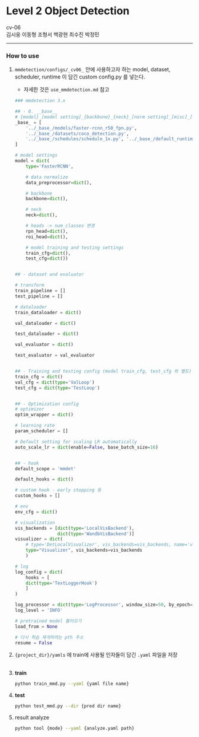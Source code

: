 # Level 2 Object Detection
cv-06 <br>
김시웅 이동형 조형서 백광현 최수진 박정민
- - -
### How to use
1. `mmdetection/configs/_cv06_` 안에 사용하고자 하는 model, dataset, scheduler, runtime 이 담긴 custom config.py 를 넣는다.<br>
   - 자세한 것은 `use_mmdetection.md` 참고
    ```python
    ### mmdetection 3.x

    ## - 0. __base__
    # {model}_[model setting]_{backbone}_{neck}_[norm setting]_[misc]_[gpu x batch_per_gpu]_{schedule}_{dataset}
    _base_ = [
        '../_base_/models/faster-rcnn_r50_fpn.py',
        '../_base_/datasets/coco_detection.py',
        '../_base_/schedules/schedule_1x.py', '../_base_/default_runtime.py'
    ]

    # model settings
    model = dict(
        type='FasterRCNN',

        # data normalize
        data_preprocessor=dict(),

        # backbone
        backbone=dict(),

        # neck
        neck=dict(),

        # heads -> num_classes 변경
        rpn_head=dict(),
        roi_head=dict(),

        # model training and testing settings
        train_cfg=dict(),
        test_cfg=dict())


    ## - dataset and evaluator

    # transform
    train_pipeline = []
    test_pipeline = []

    # dataloader
    train_dataloader = dict()

    val_dataloader = dict()

    test_dataloader = dict()

    val_evaluator = dict()

    test_evaluator = val_evaluator


    ## - Training and testing config (model train_cfg, test_cfg 와 별도)
    train_cfg = dict()
    val_cfg = dict(type='ValLoop')
    test_cfg = dict(type='TestLoop')


    ## - Optimization config
    # optimizer
    optim_wrapper = dict()

    # learning rate
    param_scheduler = []

    # Default setting for scaling LR automatically
    auto_scale_lr = dict(enable=False, base_batch_size=16)


    ## - hook
    default_scope = 'mmdet'

    default_hooks = dict()

    # custom hook - early stopping 등
    custom_hooks = []

    # env
    env_cfg = dict()

    # visualization
    vis_backends = [dict(type='LocalVisBackend'),
                    dict(type='WandbVisBackend')]
    visualizer = dict(
        # type='DetLocalVisualizer', vis_backends=vis_backends, name='visualizer'
        type="Visualizer", vis_backends=vis_backends
        )

    # log
    log_config = dict(
        hooks = [
        dict(type='TextLoggerHook')
        ]
    )

    log_processor = dict(type='LogProcessor', window_size=50, by_epoch=True)
    log_level = 'INFO'

    # pretrained model 불러오기
    load_from = None

    # 다시 학습 재개하려는 pth 주소
    resume = False
    ```

2. `{project_dir}/yamls` 에 train에 사용될 인자들이 담긴 `.yaml` 파일을 저장<br><br>
3. **train**<br>
    ```bash
    python train_mmd.py --yaml {yaml file name}
    ```
4. **test**<br>
    ```bash
    python test_mmd.py --dir {pred dir name}
    ```
5. result analyze<br>
    ```bash
    python tool {mode} --yaml {analyze.yaml path}
    ```
